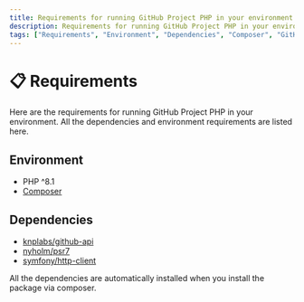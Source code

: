 ```yaml
---
title: Requirements for running GitHub Project PHP in your environment
description: Requirements for running GitHub Project PHP in your environment. All the dependencies and environment requirements are listed here. Check out the requirements for GitHub Project PHP.
tags: ["Requirements", "Environment", "Dependencies", "Composer", "GitHub Project PHP Requirements", "Environment Requirements", "Get Started", "GitHub Project PHP", "GitHub Project PHP Dependencies"]
---
```


<head>
  <!-- Basic Meta Tags -->
  <meta name="robots" content="index,follow" />
  <meta name="author" content="CSlant" />
  <meta name="generator" content="Docusaurus" />
  <meta name="theme-color" content="#2e8555" />
  
  <!-- Canonical URL -->
  <link rel="canonical" href="https://docs.cslant.com/github-project-php/getting-started/requirements" />
  
  <!-- Open Graph Meta Tags -->
  <meta property="og:title" content="Requirements for running GitHub Project PHP in your environment" />
  <meta property="og:description" content="Requirements for running GitHub Project PHP in your environment. All the dependencies and environment requirements are listed here. Check out the requirement..." />
  <meta property="og:type" content="article" />
  <meta property="og:url" content="https://docs.cslant.com/github-project-php/getting-started/requirements" />
  <meta property="og:site_name" content="GitHub Project PHP Documentation" />
  <meta property="og:locale" content="en_US" />
  
  <!-- Twitter Card Meta Tags -->
  <meta name="twitter:card" content="summary_large_image" />
  <meta name="twitter:title" content="Requirements for running GitHub Project PHP in your environment" />
  <meta name="twitter:description" content="Requirements for running GitHub Project PHP in your environment. All the dependencies and environment requirements are listed here. Check out the requirement..." />
  <meta name="twitter:creator" content="@cslantofficial" />
  <meta name="twitter:site" content="@cslantofficial" />
  
  <!-- Additional Meta Tags -->
  <meta name="format-detection" content="telephone=no" />
  <meta name="mobile-web-app-capable" content="yes" />
  <meta name="apple-mobile-web-app-capable" content="yes" />
  <meta name="apple-mobile-web-app-status-bar-style" content="default" />
  
  <!-- Article Meta Tags -->
  <meta property="article:published_time" content="2025-07-21T00:00:00Z" />
  <meta property="article:modified_time" content="2025-07-21T00:00:00Z" />
  <meta property="article:author" content="CSlant" />
  <meta property="article:section" content="Documentation" />
  
  </head>

# 📋 Requirements

Here are the requirements for running GitHub Project PHP in your environment. All the dependencies and environment requirements are listed here.

## Environment
- PHP ^8.1
- [Composer](https://getcomposer.org/)

## Dependencies

- [knplabs/github-api](https://packagist.org/packages/knplabs/github-api)
- [nyholm/psr7](https://packagist.org/packages/nyholm/psr7)
- [symfony/http-client](https://packagist.org/packages/symfony/http-client)

All the dependencies are automatically installed when you install the package via composer.

